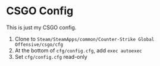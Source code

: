 # CSGO Config

This is just my CSGO config.

1. Clone to `Steam/SteamApps/common/Counter-Strike Global Offensive/csgo/cfg`
2. At the bottom of `cfg/config.cfg`, add `exec autoexec`
3. Set `cfg/config.cfg` read-only
